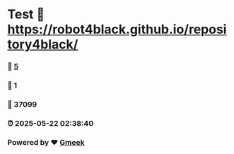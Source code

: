 # Test :link: https://robot4black.github.io/repository4black/ 
### :page_facing_up: [5](https://robot4black.github.io/repository4black//tag.html) 
### :speech_balloon: 1 
### :hibiscus: 37099 
### :alarm_clock: 2025-05-22 02:38:40 
### Powered by :heart: [Gmeek](https://github.com/Meekdai/Gmeek)
